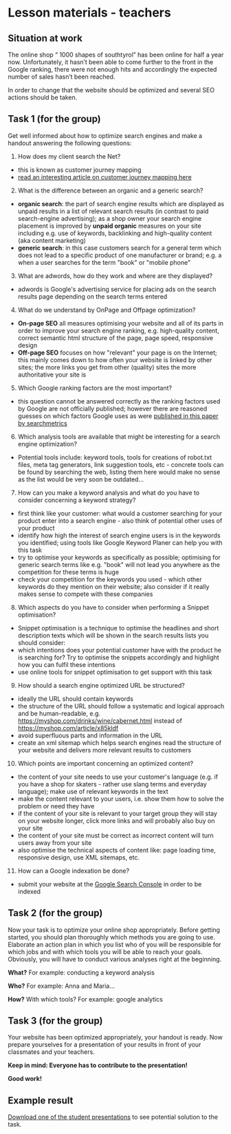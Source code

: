 # Lesson materials - teachers

## Situation at work

The online shop “ 1000 shapes of southtyrol” has been online for half a year now. Unfortunately, it hasn’t been able to come further to the front in the Google ranking, there were not enough hits and accordingly the expected number of sales hasn’t been reached.

In order to change that the website should be optimized and several SEO actions should be taken.

## Task 1 \(for the group\)

Get well informed about how to optimize search engines and make a handout answering the following questions:

1. How does my client search the Net?  
 - this is known as customer journey mapping
 - [read an interesting article on customer journey mapping here](https://www.smashingmagazine.com/2017/11/email-customer-journey-mapping/)

2. What is the difference between an organic and a generic search?  
 - **organic search**: the part of search engine results which are displayed as unpaid results in a list of relevant search results (in contrast to paid search-engine advertising); as a shop owner your search engine placement is improved by **unpaid organic** measures on your site including e.g. use of keywords, backlinking and high-quality content (aka content marketing)
 - **generic search**: in this case customers search for a general term which does not lead to a specific product of one manufacturer or brand; e.g. a when a user searches for the term "book" or "mobile phone"

3. What are adwords, how do they work and where are they displayed?
  - adwords is Google's advertising service for placing ads on the search results page depending on the search terms entered

4. What do we understand by OnPage and Offpage optimization?
  - **On-page SEO** all measures optimising your website and all of its parts in order to improve your search engine ranking, e.g. high-quality content, correct semantic html structure of the page, page speed, responsive design
  - **Off-page SEO** focuses on how "relevant" your page is on the Internet; this mainly comes down to how often your website is linked by other sites; the more links you get from other (quality) sites the more authoritative your site is

5. Which Google ranking factors are the most important?
  - this question cannot be answered correctly as the ranking factors used by Google are not officially published; however there are reasoned guesses on which factors Google uses as were [published in this paper by searchmetrics](https://drive.google.com/a/webalm.com/file/d/0B5FuxmqyxOiWRW1ZR2pIOWZMRGs/view?usp=sharing)

6. Which analysis tools are available that might be interesting for a search engine optimization?
  - Potential tools include: keyword tools, tools for creations of robot.txt files, meta tag generators, link suggestion tools, etc - concrete tools can be found by searching the web, listing them here would make no sense as the list would be very soon be outdated…

7. How can you make a keyword analysis and what do you have to consider concerning a keyword strategy?
  - first think like your customer: what would a customer searching for your product enter into a search engine - also think of potential other uses of your product
  - identify how high the interest of search engine users is in the keywords you identified; using tools like Google Keyword Planer can help you with this task
  - try to optimise your keywords as specifically as possible; optimising for generic search terms like e.g. "book" will not lead you anywhere as the competition for these terms is huge
  - check your competition for the keywords you used - which other keywords do they mention on their website; also consider if it really makes sense to compete with these companies

8. Which aspects do you have to consider when performing a Snippet optimisation?
  - Snippet optimisation is a technique to optimise the headlines and short description texts which will be shown in the search results lists you should consider:
 - which intentions does your potential customer have with the product he is searching for? Try to optimise the snippets accordingly and highlight how you can fulfil these intentions
 - use online tools for snippet optimisation to get support with this task

9. How should a search engine optimized URL be structured?  
  - ideally the URL should contain keywords
  - the structure of the URL should follow a systematic and logical approach and be human-readable, e.g. https://myshop.com/drinks/wine/cabernet.html instead of https://myshop.com/article/x85kldf
  - avoid superfluous parts and information in the URL
  - create an xml sitemap which helps search engines read the structure of your website and delivers more relevant results to customers

10. Which points are important concerning an optimized content?  
  - the content of your site needs to use your customer's language (e.g. if you have a shop for skaters - rather use slang terms and everyday language); make use of relevant keywords in the text
  - make the content relevant to your users, i.e. show them how to solve the problem or need they have
  - if the content of your site is relevant to your target group they will stay on your website longer, click more links and will probably also buy on your site
  - the content of your site must be correct as incorrect content will turn users away from your site
  - also optimise the technical aspects of content like: page loading time, responsive design, use XML sitemaps, etc.

11. How can a Google indexation be done?  
  - submit your website at the [Google Search Console](https://www.google.com/webmasters/tools) in order to be indexed

## Task 2 \(for the group\)

Now your task is to optimize your online shop appropriately. Before getting started, you should plan thoroughly which methods you are going to use. Elaborate an action plan in which you list who of you will be responsible for which jobs and with which tools you will be able to reach your goals. Obviously, you will have to conduct various analyses right at the beginning.

**What?**    For example: conducting a keyword analysis

**Who?**    For example: Anna and Maria…

**How?**    With which tools?  For example: google analytics

## Task 3 \(for the group\)

Your website has been optimized appropriately, your handout is ready. Now prepare yourselves for a presentation of your results in front of your classmates and your teachers.

**Keep in mind: Everyone has to contribute to the presentation!**

**Good work!**



## Example result
[Download one of the student presentations](https://fitforecommerce.github.io/downloads/SEO_optimisation_example_presentation.pdf) to see potential solution to the task.